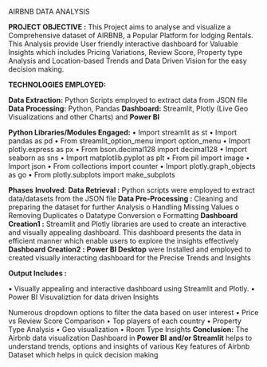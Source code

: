 
AIRBNB DATA ANALYSIS

**PROJECT OBJECTIVE :**
This Project aims to analyse and visualize a Comprehensive dataset of AIRBNB, a Popular Platform for lodging Rentals. This Analysis provide User friendly interactive dashboard for Valuable Insights which includes Pricing Variations, Review Score, Property type Analysis and Location-based Trends and Data Driven Vision for the easy decision making. 

**TECHNOLOGIES EMPLOYED:**

**Data Extraction:**  Python Scripts employed to extract data from JSON file
**Data Processing:** Python, Pandas
**Dashboard:** Streamlit, Plotly (Live Geo Visualizations and other Charts) and **Power BI**

**Python Libraries/Modules Engaged:**
•	Import streamlit as st
•	Import pandas as pd
•	From streamlit_option_menu import option_menu
•	Import plotly.express as px
•	From bson.decimal128 import decimal128
•	Import seaborn as sns
•	Import matplotlib.pyplot as plt
•	From pil import image
•	Import json
•	From collections import counter
•	Import plotly.graph_objects as go
•	From plotly.subplots import make_subplots

**Phases** **Involved**:
**Data Retrieval :** Python scripts were employed to extract data/datasets from the JSON file
**Data Pre-Processing :** Cleaning and preparing the dataset for further Analysis
o	Handling Missing Values
o	Removing Duplicates
o	Datatype Conversion
o	Formatting
**Dashboard Creation1 :** 
Streamlit and Plotly libraries are used to create an interactive and visually appealing dashboard. This dashboard presents the data in efficient manner which enable users to explore the insights effectively
**Dashboard Creation2 :** 
**Power BI Desktop** were Installed and employed to created visually interacting dashboard for the Precise Trends and Insights

**Output Includes :**

•	Visually appealing and interactive dashboard using Streamlit and Plotly.
•	Power BI Visuvaliztion for data driven Insights

Numerous dropdown options to filter the data based on user interest
•	Price vs Review Score Comparison
•	Top players of each country
•	Property Type Analysis
•	Geo visualization
•	Room Type Insights
**Conclusion:**
The Airbnb data visualization Dashboard in **Power BI** **and/or Streamlit** helps to understand trends, options and insights of various Key features of Airbnb Dataset which helps  in quick decision making
